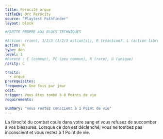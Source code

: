 ```yaml
---
title: Ferocité orque
titleEN: Orc Ferocity
source: "Playtest Pathfinder"
layout: block

#PARTIE PROPRE AUX BLOCS TECHNIQUES

#Action: (rien), 1/2/3 (1/2/3 action[s]), R (réaction), L (action libre)
action: R
type: don
level: 1
#Rareté : C (commun), PC (peu commun), R (rare), U (unique)
rarity: C

traits:
  - orque
prerequisites: 
frequency: Une fois par jour
cost:
trigger: Vous êtes tombé à 0 Points de vie
requirements:

summary: "vous restez conscient à 1 Point de vie"
---
```


La férocité du combat coule dans votre sang et vous refusez de succomber à vos blessures. Lorsque ce don est déclenché, vous ne tombez pas inconscient et vous  restez à 1 Point de vie.